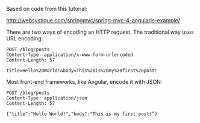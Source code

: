 Based on code from this tutorial:

http://websystique.com/springmvc/spring-mvc-4-angularjs-example/

There are two ways of encoding an HTTP request. The traditional way uses URL encoding:
```
POST /blog/posts
Content-Type: application/x-www-form-urlencoded
Content-Length: 57

title=Hello%20World!&body=This%20is%20my%20first%20post!
```
Most front-end frameworks, like Angular, encode it with JSON:
```
POST /blog/posts
Content-Type: application/json
Content-Length: 57

{"title":"Hello World!","body":"This is my first post!”}
```

